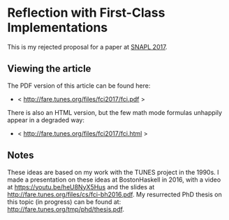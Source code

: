 Reflection with First-Class Implementations
===========================================

This is my rejected proposal for a paper at
[SNAPL 2017](http://snapl.org/2017/cfp.html).

Viewing the article
-------------------

The PDF version of this article can be found here:

  * < http://fare.tunes.org/files/fci2017/fci.pdf >

There is also an HTML version, but the few math mode formulas
unhappily appear in a degraded way:

  * < http://fare.tunes.org/files/fci2017/fci.html >


Notes
-----

These ideas are based on my work with the TUNES project in the 1990s.
I made a presentation on these ideas at BostonHaskell in 2016,
with a video at <https://youtu.be/heU8NyX5Hus> and
the slides at <http://fare.tunes.org/files/cs/fci-bh2016.pdf>.
My resurrected PhD thesis on this topic (in progress) can be found at:
<http://fare.tunes.org/tmp/phd/thesis.pdf>.
